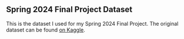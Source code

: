 ## Spring 2024 Final Project Dataset
This is the dataset I used for my Spring 2024 Final Project. The original dataset can be found [on Kaggle](https://www.kaggle.com/datasets/kingabzpro/gamblingbehavior-bustabit/data).
